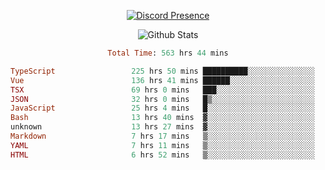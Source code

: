 <!DOCTYPE html>
<body>
<div align="center">

  [![Discord Presence](https://lanyard.cnrad.dev/api/576097150359044106)](https://discord.com/users/576097150359044106)
  
  ![Github Stats](https://github-readme-stats.vercel.app/api?username=verycrunchy&show_icons=true&theme=radical)

<!--START_SECTION:waka-->

```ruby
Total Time: 563 hrs 44 mins

TypeScript                 225 hrs 50 mins ██████████░░░░░░░░░░░░░░░   40.07 %
Vue                        136 hrs 41 mins ██████░░░░░░░░░░░░░░░░░░░   24.25 %
TSX                        69 hrs 0 mins   ███░░░░░░░░░░░░░░░░░░░░░░   12.24 %
JSON                       32 hrs 0 mins   █▒░░░░░░░░░░░░░░░░░░░░░░░   05.68 %
JavaScript                 25 hrs 4 mins   █░░░░░░░░░░░░░░░░░░░░░░░░   04.45 %
Bash                       13 hrs 40 mins  ▓░░░░░░░░░░░░░░░░░░░░░░░░   02.43 %
unknown                    13 hrs 27 mins  ▓░░░░░░░░░░░░░░░░░░░░░░░░   02.39 %
Markdown                   7 hrs 17 mins   ▒░░░░░░░░░░░░░░░░░░░░░░░░   01.29 %
YAML                       7 hrs 11 mins   ▒░░░░░░░░░░░░░░░░░░░░░░░░   01.27 %
HTML                       6 hrs 52 mins   ▒░░░░░░░░░░░░░░░░░░░░░░░░   01.22 %
```

<!--END_SECTION:waka-->
</div>
</body>
</html>

